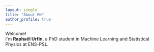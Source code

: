 ```yaml
---
layout: single
title: "About Me"
author_profile: true
---
```


Welcome!  
I'm **Raphaël Urfin**, a PhD student in Machine Learning and Statistical Physics at ENS-PSL.
